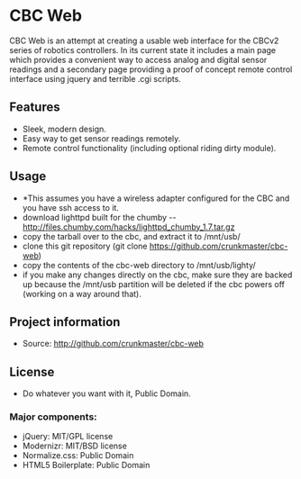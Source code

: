 # CBC Web

CBC Web is an attempt at creating a usable web interface for the CBCv2 series of robotics controllers. In its current state it includes a main page which provides a convenient way to access analog and digital sensor readings and a secondary page providing a proof of concept remote control interface using jquery and terrible .cgi scripts.

## Features

* Sleek, modern design.
* Easy way to get sensor readings remotely.
* Remote control functionality (including optional riding dirty module).

## Usage

* *This assumes you have a wireless adapter configured for the CBC and you have ssh access to it.
* download lighttpd built for the chumby -- http://files.chumby.com/hacks/lighttpd_chumby_1.7.tar.gz
* copy the tarball over to the cbc, and extract it to /mnt/usb/
* clone this git repository (git clone https://github.com/crunkmaster/cbc-web)
* copy the contents of the cbc-web directory to /mnt/usb/lighty/
* if you make any changes directly on the cbc, make sure they are backed up because the /mnt/usb partition will be deleted if the cbc powers off (working on a way around that).

## Project information

* Source: http://github.com/crunkmaster/cbc-web

## License

* Do whatever you want with it, Public Domain.

### Major components:

* jQuery: MIT/GPL license
* Modernizr: MIT/BSD license
* Normalize.css: Public Domain
* HTML5 Boilerplate: Public Domain

